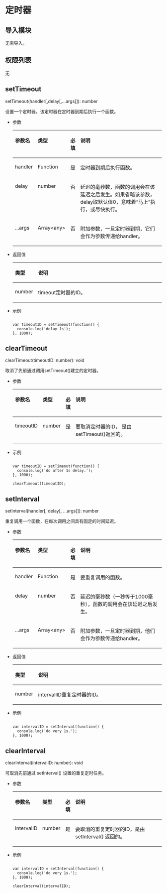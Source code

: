 # 定时器<a name="ZH-CN_TOPIC_0000001173324687"></a>

## 导入模块<a name="section7480141454919"></a>

无需导入。

## 权限列表<a name="section11257113618419"></a>

无

## setTimeout<a name="section691616559215"></a>

setTimeout\(handler\[,delay\[,…args\]\]\): number

设置一个定时器，该定时器在定时器到期后执行一个函数。

-   参数

    <a name="t80f094cffa594e7e842eccce3bf1eb19"></a>
    <table><thead align="left"><tr id="rd6c76d49b85e4aea9496fd457b189a2a"><th class="cellrowborder" valign="top" width="14.180000000000001%" id="mcps1.1.5.1.1"><p id="aca3ed031fef246189779018bbcab4df3"><a name="aca3ed031fef246189779018bbcab4df3"></a><a name="aca3ed031fef246189779018bbcab4df3"></a>参数名</p>
    </th>
    <th class="cellrowborder" valign="top" width="16.61%" id="mcps1.1.5.1.2"><p id="a89f9e11cc75c4aa9b0b31af966020f61"><a name="a89f9e11cc75c4aa9b0b31af966020f61"></a><a name="a89f9e11cc75c4aa9b0b31af966020f61"></a>类型</p>
    </th>
    <th class="cellrowborder" valign="top" width="6.3%" id="mcps1.1.5.1.3"><p id="a411664c3845840d4b2a6845105703f3b"><a name="a411664c3845840d4b2a6845105703f3b"></a><a name="a411664c3845840d4b2a6845105703f3b"></a>必填</p>
    </th>
    <th class="cellrowborder" valign="top" width="62.91%" id="mcps1.1.5.1.4"><p id="ac962681702ac49e09c77a1270af9ecb2"><a name="ac962681702ac49e09c77a1270af9ecb2"></a><a name="ac962681702ac49e09c77a1270af9ecb2"></a>说明</p>
    </th>
    </tr>
    </thead>
    <tbody><tr id="r9d3ffb29e7e74ff4b18e0a3e3ad04925"><td class="cellrowborder" valign="top" width="14.180000000000001%" headers="mcps1.1.5.1.1 "><p id="p1411112320620"><a name="p1411112320620"></a><a name="p1411112320620"></a>handler</p>
    </td>
    <td class="cellrowborder" valign="top" width="16.61%" headers="mcps1.1.5.1.2 "><p id="p11016237618"><a name="p11016237618"></a><a name="p11016237618"></a>Function</p>
    </td>
    <td class="cellrowborder" valign="top" width="6.3%" headers="mcps1.1.5.1.3 "><p id="p1892231068"><a name="p1892231068"></a><a name="p1892231068"></a>是</p>
    </td>
    <td class="cellrowborder" valign="top" width="62.91%" headers="mcps1.1.5.1.4 "><p id="p788516491307"><a name="p788516491307"></a><a name="p788516491307"></a>定时器到期后执行函数。</p>
    </td>
    </tr>
    <tr id="r57344f1bd4304d548bf54ba81dbe8fa5"><td class="cellrowborder" valign="top" width="14.180000000000001%" headers="mcps1.1.5.1.1 "><p id="p13718237614"><a name="p13718237614"></a><a name="p13718237614"></a>delay</p>
    </td>
    <td class="cellrowborder" valign="top" width="16.61%" headers="mcps1.1.5.1.2 "><p id="p261239618"><a name="p261239618"></a><a name="p261239618"></a>number</p>
    </td>
    <td class="cellrowborder" valign="top" width="6.3%" headers="mcps1.1.5.1.3 "><p id="p17516231062"><a name="p17516231062"></a><a name="p17516231062"></a>否</p>
    </td>
    <td class="cellrowborder" valign="top" width="62.91%" headers="mcps1.1.5.1.4 "><p id="p1943234615"><a name="p1943234615"></a><a name="p1943234615"></a>延迟的毫秒数，函数的调用会在该延迟之后发生。如果省略该参数，delay取默认值0，意味着“马上”执行，或尽快执行。</p>
    </td>
    </tr>
    <tr id="r41a55619ed484b7092dfc843ebd4fba1"><td class="cellrowborder" valign="top" width="14.180000000000001%" headers="mcps1.1.5.1.1 "><p id="p103182316615"><a name="p103182316615"></a><a name="p103182316615"></a>...args</p>
    </td>
    <td class="cellrowborder" valign="top" width="16.61%" headers="mcps1.1.5.1.2 "><p id="p1321231162"><a name="p1321231162"></a><a name="p1321231162"></a>Array&lt;any&gt;</p>
    </td>
    <td class="cellrowborder" valign="top" width="6.3%" headers="mcps1.1.5.1.3 "><p id="p11111231363"><a name="p11111231363"></a><a name="p11111231363"></a>否</p>
    </td>
    <td class="cellrowborder" valign="top" width="62.91%" headers="mcps1.1.5.1.4 "><p id="p139991022863"><a name="p139991022863"></a><a name="p139991022863"></a>附加参数，一旦定时器到期，它们会作为参数传递给handler。</p>
    </td>
    </tr>
    </tbody>
    </table>

-   返回值

    <a name="table1430416594311"></a>
    <table><thead align="left"><tr id="row230485973113"><th class="cellrowborder" valign="top" width="12.18%" id="mcps1.1.3.1.1"><p id="p430405913312"><a name="p430405913312"></a><a name="p430405913312"></a>类型</p>
    </th>
    <th class="cellrowborder" valign="top" width="87.82%" id="mcps1.1.3.1.2"><p id="p830413599312"><a name="p830413599312"></a><a name="p830413599312"></a>说明</p>
    </th>
    </tr>
    </thead>
    <tbody><tr id="row130435914317"><td class="cellrowborder" valign="top" width="12.18%" headers="mcps1.1.3.1.1 "><p id="p4305759143119"><a name="p4305759143119"></a><a name="p4305759143119"></a>number</p>
    </td>
    <td class="cellrowborder" valign="top" width="87.82%" headers="mcps1.1.3.1.2 "><p id="p130555923110"><a name="p130555923110"></a><a name="p130555923110"></a>timeout定时器的ID。</p>
    </td>
    </tr>
    </tbody>
    </table>

-   示例

    ```
    
    var timeoutID = setTimeout(function() {
      console.log('delay 1s');
    }, 1000);
    ```


## clearTimeout<a name="section591824471012"></a>

clearTimeout\(timeoutID: number\): void

取消了先前通过调用setTimeout\(\)建立的定时器。

-   参数

    <a name="table242593951313"></a>
    <table><thead align="left"><tr id="row1642533921320"><th class="cellrowborder" valign="top" width="14.180000000000001%" id="mcps1.1.5.1.1"><p id="p15425539131316"><a name="p15425539131316"></a><a name="p15425539131316"></a>参数名</p>
    </th>
    <th class="cellrowborder" valign="top" width="9.700000000000001%" id="mcps1.1.5.1.2"><p id="p442518395136"><a name="p442518395136"></a><a name="p442518395136"></a>类型</p>
    </th>
    <th class="cellrowborder" valign="top" width="6.18%" id="mcps1.1.5.1.3"><p id="p6425153915136"><a name="p6425153915136"></a><a name="p6425153915136"></a>必填</p>
    </th>
    <th class="cellrowborder" valign="top" width="69.94%" id="mcps1.1.5.1.4"><p id="p9425193910134"><a name="p9425193910134"></a><a name="p9425193910134"></a>说明</p>
    </th>
    </tr>
    </thead>
    <tbody><tr id="row1442613913132"><td class="cellrowborder" valign="top" width="14.180000000000001%" headers="mcps1.1.5.1.1 "><p id="p16426133931310"><a name="p16426133931310"></a><a name="p16426133931310"></a>timeoutID</p>
    </td>
    <td class="cellrowborder" valign="top" width="9.700000000000001%" headers="mcps1.1.5.1.2 "><p id="p16426639151316"><a name="p16426639151316"></a><a name="p16426639151316"></a>number</p>
    </td>
    <td class="cellrowborder" valign="top" width="6.18%" headers="mcps1.1.5.1.3 "><p id="p1426739141312"><a name="p1426739141312"></a><a name="p1426739141312"></a>是</p>
    </td>
    <td class="cellrowborder" valign="top" width="69.94%" headers="mcps1.1.5.1.4 "><p id="p6426183941319"><a name="p6426183941319"></a><a name="p6426183941319"></a>要取消定时器的ID， 是由setTimeout()返回的。</p>
    </td>
    </tr>
    </tbody>
    </table>

-   示例

    ```
    
    var timeoutID = setTimeout(function() {
      console.log('do after 1s delay.');
    }, 1000);
    
    clearTimeout(timeoutID);
    ```


## setInterval<a name="section3644185910144"></a>

setInterval\(handler\[, delay\[, ...args\]\]\): number

重复调用一个函数，在每次调用之间具有固定的时间延迟。

-   参数

    <a name="table2064413592143"></a>
    <table><thead align="left"><tr id="row16441591142"><th class="cellrowborder" valign="top" width="14.180000000000001%" id="mcps1.1.5.1.1"><p id="p0644195915145"><a name="p0644195915145"></a><a name="p0644195915145"></a>参数名</p>
    </th>
    <th class="cellrowborder" valign="top" width="16.61%" id="mcps1.1.5.1.2"><p id="p1264413594142"><a name="p1264413594142"></a><a name="p1264413594142"></a>类型</p>
    </th>
    <th class="cellrowborder" valign="top" width="6.3%" id="mcps1.1.5.1.3"><p id="p86449591147"><a name="p86449591147"></a><a name="p86449591147"></a>必填</p>
    </th>
    <th class="cellrowborder" valign="top" width="62.91%" id="mcps1.1.5.1.4"><p id="p16644185991417"><a name="p16644185991417"></a><a name="p16644185991417"></a>说明</p>
    </th>
    </tr>
    </thead>
    <tbody><tr id="row264495931412"><td class="cellrowborder" valign="top" width="14.180000000000001%" headers="mcps1.1.5.1.1 "><p id="p8644659161413"><a name="p8644659161413"></a><a name="p8644659161413"></a>handler</p>
    </td>
    <td class="cellrowborder" valign="top" width="16.61%" headers="mcps1.1.5.1.2 "><p id="p7645259181410"><a name="p7645259181410"></a><a name="p7645259181410"></a>Function</p>
    </td>
    <td class="cellrowborder" valign="top" width="6.3%" headers="mcps1.1.5.1.3 "><p id="p12645259111415"><a name="p12645259111415"></a><a name="p12645259111415"></a>是</p>
    </td>
    <td class="cellrowborder" valign="top" width="62.91%" headers="mcps1.1.5.1.4 "><p id="p4645155931418"><a name="p4645155931418"></a><a name="p4645155931418"></a>要重复调用的函数。</p>
    </td>
    </tr>
    <tr id="row264575911146"><td class="cellrowborder" valign="top" width="14.180000000000001%" headers="mcps1.1.5.1.1 "><p id="p17645159201410"><a name="p17645159201410"></a><a name="p17645159201410"></a>delay</p>
    </td>
    <td class="cellrowborder" valign="top" width="16.61%" headers="mcps1.1.5.1.2 "><p id="p3645175951416"><a name="p3645175951416"></a><a name="p3645175951416"></a>number</p>
    </td>
    <td class="cellrowborder" valign="top" width="6.3%" headers="mcps1.1.5.1.3 "><p id="p1645185981412"><a name="p1645185981412"></a><a name="p1645185981412"></a>否</p>
    </td>
    <td class="cellrowborder" valign="top" width="62.91%" headers="mcps1.1.5.1.4 "><p id="p13645559141415"><a name="p13645559141415"></a><a name="p13645559141415"></a>延迟的毫秒数（一秒等于1000毫秒），函数的调用会在该延迟之后发生。</p>
    </td>
    </tr>
    <tr id="row96452594148"><td class="cellrowborder" valign="top" width="14.180000000000001%" headers="mcps1.1.5.1.1 "><p id="p4645105911412"><a name="p4645105911412"></a><a name="p4645105911412"></a>...args</p>
    </td>
    <td class="cellrowborder" valign="top" width="16.61%" headers="mcps1.1.5.1.2 "><p id="p1564595951413"><a name="p1564595951413"></a><a name="p1564595951413"></a>Array&lt;any&gt;</p>
    </td>
    <td class="cellrowborder" valign="top" width="6.3%" headers="mcps1.1.5.1.3 "><p id="p12645175971411"><a name="p12645175971411"></a><a name="p12645175971411"></a>否</p>
    </td>
    <td class="cellrowborder" valign="top" width="62.91%" headers="mcps1.1.5.1.4 "><p id="p12645105991413"><a name="p12645105991413"></a><a name="p12645105991413"></a>附加参数，一旦定时器到期，他们会作为参数传递给handler。</p>
    </td>
    </tr>
    </tbody>
    </table>

-   返回值

    <a name="table1947971515356"></a>
    <table><thead align="left"><tr id="row247915156359"><th class="cellrowborder" valign="top" width="12.18%" id="mcps1.1.3.1.1"><p id="p54794159353"><a name="p54794159353"></a><a name="p54794159353"></a>类型</p>
    </th>
    <th class="cellrowborder" valign="top" width="87.82%" id="mcps1.1.3.1.2"><p id="p14798156359"><a name="p14798156359"></a><a name="p14798156359"></a>说明</p>
    </th>
    </tr>
    </thead>
    <tbody><tr id="row747919155356"><td class="cellrowborder" valign="top" width="12.18%" headers="mcps1.1.3.1.1 "><p id="p6479101518359"><a name="p6479101518359"></a><a name="p6479101518359"></a>number</p>
    </td>
    <td class="cellrowborder" valign="top" width="87.82%" headers="mcps1.1.3.1.2 "><p id="p10479151518353"><a name="p10479151518353"></a><a name="p10479151518353"></a>intervallID重复定时器的ID。</p>
    </td>
    </tr>
    </tbody>
    </table>

-   示例

    ```
    
    var intervalID = setInterval(function() {
      console.log('do very 1s.');
    }, 1000);
    ```


## clearInterval<a name="section16451595149"></a>

clearInterval\(intervalID: number\): void

可取消先前通过 setInterval\(\) 设置的重复定时任务。

-   参数

    <a name="table86463597147"></a>
    <table><thead align="left"><tr id="row146462597148"><th class="cellrowborder" valign="top" width="14.180000000000001%" id="mcps1.1.5.1.1"><p id="p176461759111416"><a name="p176461759111416"></a><a name="p176461759111416"></a>参数名</p>
    </th>
    <th class="cellrowborder" valign="top" width="9.700000000000001%" id="mcps1.1.5.1.2"><p id="p8646195918141"><a name="p8646195918141"></a><a name="p8646195918141"></a>类型</p>
    </th>
    <th class="cellrowborder" valign="top" width="6.18%" id="mcps1.1.5.1.3"><p id="p19646165981415"><a name="p19646165981415"></a><a name="p19646165981415"></a>必填</p>
    </th>
    <th class="cellrowborder" valign="top" width="69.94%" id="mcps1.1.5.1.4"><p id="p8646185961419"><a name="p8646185961419"></a><a name="p8646185961419"></a>说明</p>
    </th>
    </tr>
    </thead>
    <tbody><tr id="row12646125914143"><td class="cellrowborder" valign="top" width="14.180000000000001%" headers="mcps1.1.5.1.1 "><p id="p1964675951413"><a name="p1964675951413"></a><a name="p1964675951413"></a>intervalID</p>
    </td>
    <td class="cellrowborder" valign="top" width="9.700000000000001%" headers="mcps1.1.5.1.2 "><p id="p1864625921419"><a name="p1864625921419"></a><a name="p1864625921419"></a>number</p>
    </td>
    <td class="cellrowborder" valign="top" width="6.18%" headers="mcps1.1.5.1.3 "><p id="p3646145921419"><a name="p3646145921419"></a><a name="p3646145921419"></a>是</p>
    </td>
    <td class="cellrowborder" valign="top" width="69.94%" headers="mcps1.1.5.1.4 "><p id="p7646459141416"><a name="p7646459141416"></a><a name="p7646459141416"></a>要取消的重复定时器的ID，是由 setInterval() 返回的。</p>
    </td>
    </tr>
    </tbody>
    </table>

-   示例

    ```
    
    var intervalID = setInterval(function() {
      console.log('do very 1s.');
    }, 1000);
    
    clearInterval(intervalID);
    ```


